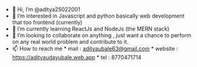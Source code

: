 - 👋 Hi, I’m @aditya25022001
- 👀 I’m interested in Javascript and python basically web development that too frontend (currently)
- 🌱 I’m currently learning ReactJs and NodeJs (the MERN stack)
- 💞️ I’m looking to collaborate on anything , just want a chance to perform on any real world problem and contribute to it.
- 📫 How to reach me 
      *  mail : adityaubale63@gmail.com
      *  website : https://adityaudayubale.web.app
      *  tel : 8770471714 
<!---
aditya25022001/aditya25022001 is a ✨ special ✨ repository because its `README.md` (this file) appears on your GitHub profile.
You can click the Preview link to take a look at your changes.
--->
